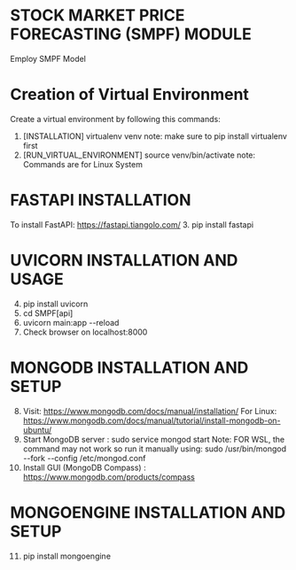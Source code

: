 # STOCK MARKET PRICE FORECASTING (SMPF) MODULE
Employ SMPF Model

# Creation of Virtual Environment
Create a virtual environment by following this commands:
1. [INSTALLATION] virtualenv venv
note: make sure to pip install virtualenv first
2. [RUN_VIRTUAL_ENVIRONMENT] source venv/bin/activate
note: Commands are for Linux System

# FASTAPI INSTALLATION
To install FastAPI: https://fastapi.tiangolo.com/
3. pip install fastapi

# UVICORN INSTALLATION AND USAGE
4. pip install uvicorn
5. cd SMPF[api]
6. uvicorn main:app --reload
7. Check browser on localhost:8000

# MONGODB INSTALLATION AND SETUP
8. Visit: https://www.mongodb.com/docs/manual/installation/
For Linux: https://www.mongodb.com/docs/manual/tutorial/install-mongodb-on-ubuntu/
9. Start MongoDB server : sudo service mongod start
Note: FOR WSL, the command may not work so run it manually using: 
sudo /usr/bin/mongod --fork --config /etc/mongod.conf
10. Install GUI (MongoDB Compass) : https://www.mongodb.com/products/compass

# MONGOENGINE INSTALLATION AND SETUP
11. pip install mongoengine
